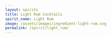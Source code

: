 ```yaml
---
layout: spirits
title: Light Rum Cocktails
spirit_name: Light Rum
image: /assets/images/ingredient-light-rum.svg
permalink: /spirit/light_rum/
---
```


